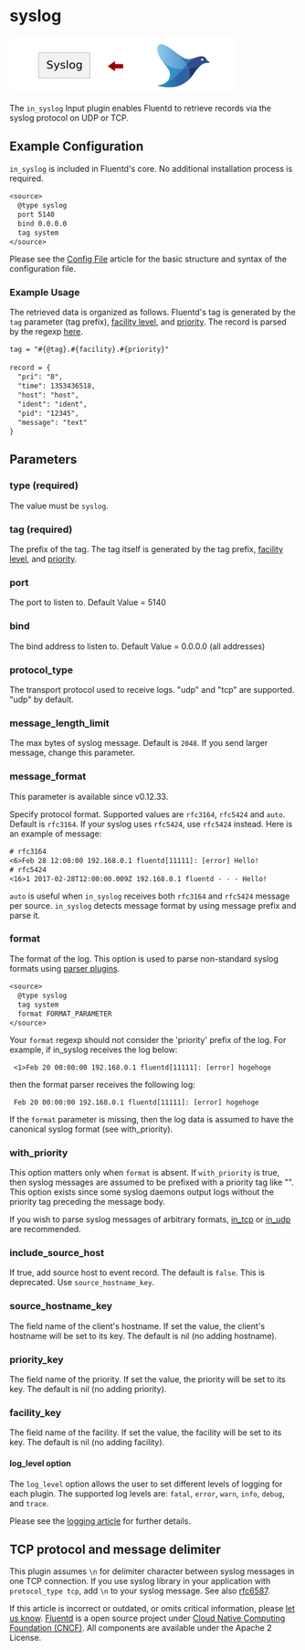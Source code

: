 # syslog

![](../.gitbook/assets/syslog%20%282%29.png)

The `in_syslog` Input plugin enables Fluentd to retrieve records via the syslog protocol on UDP or TCP.

## Example Configuration

`in_syslog` is included in Fluentd's core. No additional installation process is required.

```text
<source>
  @type syslog
  port 5140
  bind 0.0.0.0
  tag system
</source>
```

Please see the [Config File](../configuration/config-file.md) article for the basic structure and syntax of the configuration file.

### Example Usage

The retrieved data is organized as follows. Fluentd's tag is generated by the `tag` parameter \(tag prefix\), [facility level](http://en.wikipedia.org/wiki/Syslog#Facility_Levels), and [priority](http://en.wikipedia.org/wiki/Syslog#Severity_levels). The record is parsed by the regexp [here](https://github.com/fluent/fluentd/blob/master/lib/fluent/plugin/in_syslog.rb#L25).

```text
tag = "#{@tag}.#{facility}.#{priority}"

record = {
  "pri": "0",
  "time": 1353436518,
  "host": "host",
  "ident": "ident",
  "pid": "12345",
  "message": "text"
}
```

## Parameters

### type \(required\)

The value must be `syslog`.

### tag \(required\)

The prefix of the tag. The tag itself is generated by the tag prefix, [facility level](http://en.wikipedia.org/wiki/Syslog#Facility_Levels), and [priority](http://en.wikipedia.org/wiki/Syslog#Severity_levels).

### port

The port to listen to. Default Value = 5140

### bind

The bind address to listen to. Default Value = 0.0.0.0 \(all addresses\)

### protocol\_type

The transport protocol used to receive logs. "udp" and "tcp" are supported. "udp" by default.

### message\_length\_limit

The max bytes of syslog message. Default is `2048`. If you send larger message, change this parameter.

### message\_format

This parameter is available since v0.12.33.

Specify protocol format. Supported values are `rfc3164`, `rfc5424` and `auto`. Default is `rfc3164`. If your syslog uses `rfc5424`, use `rfc5424` instead. Here is an example of message:

```text
# rfc3164
<6>Feb 28 12:00:00 192.168.0.1 fluentd[11111]: [error] Hello!
# rfc5424
<16>1 2017-02-28T12:00:00.009Z 192.168.0.1 fluentd - - - Hello!
```

`auto` is useful when `in_syslog` receives both `rfc3164` and `rfc5424` message per source. `in_syslog` detects message format by using message prefix and parse it.

### format

The format of the log. This option is used to parse non-standard syslog formats using [parser plugins](../parser/).

```text
<source>
  @type syslog
  tag system
  format FORMAT_PARAMETER
</source>
```

Your `format` regexp should not consider the 'priority' prefix of the log. For example, if in\_syslog receives the log below:

```text
 <1>Feb 20 00:00:00 192.168.0.1 fluentd[11111]: [error] hogehoge
```

then the format parser receives the following log:

```text
 Feb 20 00:00:00 192.168.0.1 fluentd[11111]: [error] hogehoge
```

If the `format` parameter is missing, then the log data is assumed to have the canonical syslog format \(see with\_priority\).

### with\_priority

This option matters only when `format` is absent. If `with_priority` is true, then syslog messages are assumed to be prefixed with a priority tag like "\". This option exists since some syslog daemons output logs without the priority tag preceding the message body.

If you wish to parse syslog messages of arbitrary formats, [in\_tcp](tcp.md) or [in\_udp](udp.md) are recommended.

### include\_source\_host

If true, add source host to event record. The default is `false`. This is deprecated. Use `source_hostname_key`.

### source\_hostname\_key

The field name of the client's hostname. If set the value, the client's hostname will be set to its key. The default is nil \(no adding hostname\).

### priority\_key

The field name of the priority. If set the value, the priority will be set to its key. The default is nil \(no adding priority\).

### facility\_key

The field name of the facility. If set the value, the facility will be set to its key. The default is nil \(no adding facility\).

#### log\_level option

The `log_level` option allows the user to set different levels of logging for each plugin. The supported log levels are: `fatal`, `error`, `warn`, `info`, `debug`, and `trace`.

Please see the [logging article](../deployment/logging.md) for further details.

## TCP protocol and message delimiter

This plugin assumes `\n` for delimiter character between syslog messages in one TCP connection. If you use syslog library in your application with `protocol_type tcp`, add `\n` to your syslog message. See also [rfc6587](https://tools.ietf.org/html/rfc6587#section-3.4.2).

If this article is incorrect or outdated, or omits critical information, please [let us know](https://github.com/fluent/fluentd-docs-gitbook/issues?state=open). [Fluentd](http://www.fluentd.org/) is a open source project under [Cloud Native Computing Foundation \(CNCF\)](https://cncf.io/). All components are available under the Apache 2 License.

